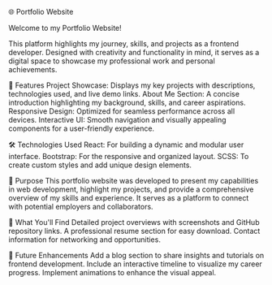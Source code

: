 🌐 Portfolio Website

Welcome to my Portfolio Website! 

This platform highlights my journey, skills, and projects as a frontend developer. Designed with creativity and functionality in mind, it serves as a digital space to showcase my professional work and personal achievements.

🌟 Features
Project Showcase: Displays my key projects with descriptions, technologies used, and live demo links.
About Me Section: A concise introduction highlighting my background, skills, and career aspirations.
Responsive Design: Optimized for seamless performance across all devices.
Interactive UI: Smooth navigation and visually appealing components for a user-friendly experience.

🛠️ Technologies Used
React: For building a dynamic and modular user interface.
Bootstrap: For the responsive and organized layout.
SCSS: To create custom styles and add unique design elements.

🎯 Purpose
This portfolio website was developed to present my capabilities in web development, highlight my projects, and provide a comprehensive overview of my skills and experience. It serves as a platform to connect with potential employers and collaborators.

📌 What You'll Find
Detailed project overviews with screenshots and GitHub repository links.
A professional resume section for easy download.
Contact information for networking and opportunities.

🚀 Future Enhancements
Add a blog section to share insights and tutorials on frontend development.
Include an interactive timeline to visualize my career progress.
Implement animations to enhance the visual appeal.
